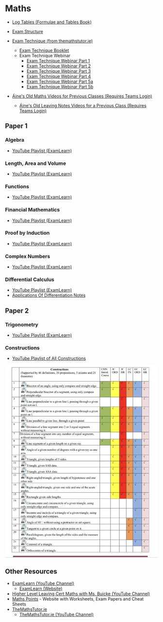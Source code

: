 # Maths

- [Log Tables (Formulae and Tables Book)](log-tables.pdf)
- [Exam Structure](exam-structure.md)
- [Exam Technique (from themathstutor.ie)](https://themathstutor.ie/booklet)
  - [Exam Technique Booklet](https://www.themathstutor.ie/wp-content/uploads/2018/08/Maximise-Your-Maths-Grade-V8.1p.pdf)
  - Exam Technique Webinar
    - [Exam Technique Webinar Part 1](https://youtu.be/rgoTA-ISIeA)
    - [Exam Technique Webinar Part 2](https://youtu.be/4Odl21UmMdQ)
    - [Exam Technique Webinar Part 3](https://youtu.be/--5_KCLFc6Y)
    - [Exam Technique Webinar Part 4](https://youtu.be/OwsDZyNNAJc)
    - [Exam Technique Webinar Part 5a](https://youtu.be/kNGIunR7wOY)
    - [Exam Technique Webinar Part 5b](https://youtu.be/Jt2D2twlYFk)

- [Áine's Old Maths Videos for Previous Classes (Requires Teams Login)](https://web.microsoftstream.com/user/41733308-e43d-4e4f-8dca-479fef12ecb4?view=UserVideos)
  - [Áine's Old Leaving Notes Videos for a Previous Class (Requires Teams Login)](https://web.microsoftstream.com/channel/4f54b6e0-ed98-45e5-8fba-6f60e735de0c)

## Paper 1

### Algebra

- [YouTube Playlist (ExamLearn)](https://www.youtube.com/playlist?list=PLIQ2_pWs9yrm7Ao7B57MMlmBZGuVm3jnL)

### Length, Area and Volume

- [YouTube Playlist (ExamLearn)](https://www.youtube.com/playlist?list=PLIQ2_pWs9yrm8SWdBZLUXpdnmyh3UuNNh) 

<!--### Real Numbers-->

### Functions

- [YouTube Playlist (ExamLearn)](https://www.youtube.com/playlist?list=PLIQ2_pWs9yrnNNIGn-_Nh4-29AodRcLHa)

<!--### Indices and Logarithms-->

<!--### Number Patterns, Sequences and Series-->

<!--### Arithmetic-->

### Financial Mathematics

- [YouTube Playlist (ExamLearn)](https://www.youtube.com/playlist?list=PLIQ2_pWs9yrlo8-l89CXQ7lEwG1fbxmYk)

### Proof by Induction

- [YouTube Playlist (ExamLearn)](https://www.youtube.com/playlist?list=PLIQ2_pWs9yrnL5WQEgJRIAAKarKwGpXg7)

### Complex Numbers

- [YouTube Playlist (ExamLearn)](https://www.youtube.com/playlist?list=PLIQ2_pWs9yrmL72NPrVxtFBpWE-Npinrx) 

### Differential Calculus

- [YouTube Playlist (ExamLearn)](https://www.youtube.com/playlist?list=PLIQ2_pWs9yrnBvnVqvqnHcRKUblWSbd5u)
- [Applications Of Differentiation Notes](applications-of-differentiation.pdf)

<!--### Integral Calculus-->

## Paper 2

<!--### Statistics-->

<!--### Probability-->

<!--### Geometry-->

### Trigonometry

- [YouTube Playlist (ExamLearn)](https://www.youtube.com/playlist?list=PLIQ2_pWs9yrlUfknGxrrCZB7XJh_zYlag)

<!--### Co-ordinate Geometry-->

<!--#### Co-ordinate Geometry: The Line-->

<!--#### Co-ordinate Geometry: The Circle-->

### Constructions

- [YouTube Playlist of All Constructions](https://www.youtube.com/playlist?list=PLNkwY0-w8e3uBJ3hoBzEYaJ21MYWF-F3S)

![Constructions](constructions.jpeg)

<!--### Enlargements-->

<!--
## Old (Don't use these)
- [Types of Functions](old/types-of-functions.md)
### Factorising
- [1: Difference of 2 Squares](old/factorising/1-difference-of-2-squares.md)
- [2: Factorising Quadratics](old/factorising/2-factorising-quadratic.md)
- [3: Removing What's Common](old/factorising/3-removing-whats-common.md)
- [4: Factorising to Simplify Fractions](old/factorising/4-factorising-to-simplify-fractions.md)
- [5: Long Division](old/factorising/5-long-division.md)
- [6: Difference of Will Be Cubic](old/factorising/6-difference-of-will-be-cubic.md)
### Simultaneous Equations
- [1: Linear Equations](old/simultaneous-equations/1-linear-equations.md)
- [2: Equations with Fractions](old/simultaneous-equations/2-equations-with-fractions.md)
- [3: Non-Linear Equations](old/simultaneous-equations/3-non-linear-equations.md)
- [4: Non-Linear Quadratic and a Line](old/simultaneous-equations/4-non-linear-quardratic-and-a-line.md)
-->

## Other Resources
- [ExamLearn (YouTube Channel)](https://www.youtube.com/channel/UCRsoWpMiCLUwVWhgRvu-1Yg/playlists)
  - [ExamLearn (Website)](https://www.examlearn.ie/)
- [Higher Level Leaving Cert Maths with Ms. Buicke (YouTube Channel)](https://www.youtube.com/channel/UC7YNPG0APHkyIqvWJI7wdRA/playlists)
- [Maths Points](http://mathspoints.ie/) - Website with Worksheets, Exam Papers and Cheat Sheets
- [TheMathsTutor.ie](https://www.themathstutor.ie/)
  - [TheMathsTutor.ie (YouTube Channel)](https://www.youtube.com/channel/UC-6NnHT6NL6IDITbe0sKbXA/playlists)
